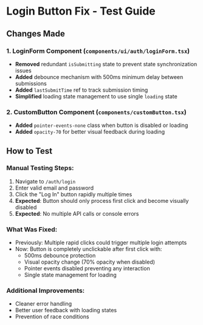 # Login Button Fix - Test Guide

## Changes Made

### 1. LoginForm Component (`components/ui/auth/loginForm.tsx`)
- **Removed** redundant `isSubmitting` state to prevent state synchronization issues
- **Added** debounce mechanism with 500ms minimum delay between submissions
- **Added** `lastSubmitTime` ref to track submission timing
- **Simplified** loading state management to use single `loading` state

### 2. CustomButton Component (`components/customButton.tsx`)
- **Added** `pointer-events-none` class when button is disabled or loading
- **Added** `opacity-70` for better visual feedback during loading

## How to Test

### Manual Testing Steps:
1. Navigate to `/auth/login`
2. Enter valid email and password
3. Click the "Log In" button rapidly multiple times
4. **Expected**: Button should only process first click and become visually disabled
5. **Expected**: No multiple API calls or console errors

### What Was Fixed:
- Previously: Multiple rapid clicks could trigger multiple login attempts
- Now: Button is completely unclickable after first click with:
  - 500ms debounce protection
  - Visual opacity change (70% opacity when disabled)
  - Pointer events disabled preventing any interaction
  - Single state management for loading

### Additional Improvements:
- Cleaner error handling
- Better user feedback with loading states
- Prevention of race conditions